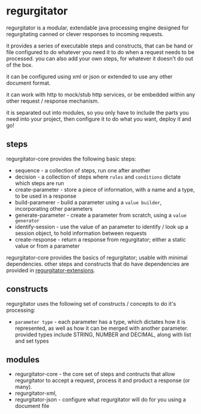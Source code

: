 regurgitator
============
regurgitator is a modular, extendable java processing engine designed for regurgitating canned or clever responses to incoming requests.

it provides a series of executable steps and constructs, that can be hand or file configured to do whatever you need it to do when a request needs to be processed.
you can also add your own steps, for whatever it doesn't do out of the box.

it can be configured using xml or json or extended to use any other document format.

it can work with http to mock/stub http services, or be embedded within any other request / response mechanism.

it is separated out into modules, so you only have to include the parts you need into your project, then configure it to do what you want, deploy it and go!

steps
-----

regurgitator-core provides the following basic steps:
- sequence - a collection of steps, run one after another
- decision - a collection of steps where ``rules`` and ``conditions`` dictate which steps are run
- create-parameter - store a piece of information, with a name and a type, to be used in a response
- build-paramerer - build a parameter using a ``value builder``, incorporating other parameters
- generate-parameter - create a parameter from scratch, using a ``value generator``
- identify-session - use the value of an parameter to identify / look up a session object, to hold information between requests
- create-response - return a response from regurgitator; either a static value or from a parameter

regurgitator-core provides the basics of regurgitator; usable with minimal dependencies. other steps and constructs that do have dependencies are provided in [regurgitator-extensions](https://github.com/talmeym/regurgitator-extensions).

constructs
----------

regurgitator uses the following set of constructs / concepts to do it's processing:
- ``parameter type`` - each parameter has a type, which dictates how it is represented, as well as how it can be merged with another parameter. provided types include STRING, NUMBER and DECIMAL, along with list and set types


modules
-------

- regurgitator-core - the core set of steps and contructs that allow regurgitator to accept a request, process it and product a response (or many).
- regurgitator-xml,
- regurgitator-json - configure what regurgitator will do for you using a document file